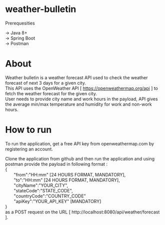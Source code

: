 # weather-bulletin

Prerequesities

-> Java 8+ <br />
-> Spring Boot <br />
-> Postman <br />

# About

Weather bulletin is a weather forecast API used to check the weather forecast of next 3 days for a given city. <br />
This API uses the OpenWeather API [ https://openweathermap.org/api ] to fetch the weather forecast for the given city. <br />
User needs to provide city name and work hours in the payload, API gives the average min/max temperature and humidity for work and non-work hours. <br />

# How to run

To run the application, get a free API key from openweathermap.com by registering an account.

Clone the application from github and then run the application and using postman provide the payload in following format : <br />
  { <br />
   &nbsp;&nbsp;&nbsp;&nbsp;&nbsp;&nbsp; "from":"HH:mm" 			[24 HOURS FORMAT, MANDATORY], <br />
   &nbsp;&nbsp;&nbsp;&nbsp;&nbsp;&nbsp; "to":"HH:mm" 			[24 HOURS FORMAT, MANDATORY], <br />
   &nbsp;&nbsp;&nbsp;&nbsp;&nbsp;&nbsp; "cityName":"YOUR_CITY",<br />
   &nbsp;&nbsp;&nbsp;&nbsp;&nbsp;&nbsp; "stateCode":"STATE_CODE",<br />
   &nbsp;&nbsp;&nbsp;&nbsp;&nbsp;&nbsp; "countryCode":"COUNTRY_CODE"<br /> 
   &nbsp;&nbsp;&nbsp;&nbsp;&nbsp;&nbsp; "apiKey":"YOUR_API_KEY" 	[MANDATORY]<br />
  } <br />
	as a POST request on the URL [ http://localhost:8080/api/weather/forecast ].
